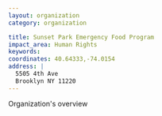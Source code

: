 ```yaml
---
layout: organization
category: organization

title: Sunset Park Emergency Food Program
impact_area: Human Rights
keywords: 
coordinates: 40.64333,-74.0154
address: |
  5505 4th Ave
  Brooklyn NY 11220
---
```

Organization's overview
